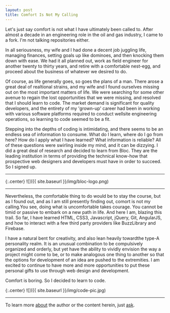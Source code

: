 ```yaml
---
layout: post
title: Comfort Is Not My Calling
---
```

Let's just say comfort is not what I have ultimately been called to.  After almost a decade in an engineering role in the oil and gas industry, I came to a fork.  I'm not talking repositories either.  

In all seriousness, my wife and I had done a decent job juggling life, managing finances, setting goals up like dominoes, and then knocking them down with ease.  We had it all planned out, work as field engineer for another twenty to thirty years, and retire with a comfortable nest-egg, and proceed about the business of whatever we desired to do.

Of course, as life generally goes, so goes the plans of a man.  There arose a great deal of realtional strains, and my wife and I found ourselves missing out on the most important matters of life.  We were searching for some other avenue to regain the lost opportunities that we were missing, and resolved that I should learn to code.  The market demand is significant for quality developers, and the entirety of my 'grown-up' career had been in working with various software platforms required to conduct wellsite engineering operations, so learning to code seemed to be a fit.

Stepping into the depths of coding is intimidating, and there seems to be an endless sea of information to consume.  What do I learn, where do I go from here?  How do I apply what I have learned?  What information is reliable?  All of these questions were swirling inside my mind, and it can be dizzying. I did a great deal of research and decided to learn from Bloc.  They are the leading institution in terms of providing the technical know-how that prospective web designers and developers must have in order to succeed.  So I signed up.

---
{:.center} 
![]({{ site.baseurl }}/img/bloc-logo.png)

---


Nevertheless, the comfortable thing to do would be to stay the course, but as I found out, and as I am still presently finding out, comort is not my calling.You see, doing what is uncomfortable takes courage.  You cannot be timid or passive to embark on a new path in life.  And here I am, blazing this trail.  So far, I have learned HTML, CSS3, Javascript, jQuery, Git, AngularJS, and how to interact with a few third party providers like BuzzLibrary and Firebase.

I have a natural bent for creativity, and also lean heavily towardthe type-A personality realm.  It is an unusual combination to be compulsively organized and orderly, but yet have the ability to vividly envision the way a project might come to be, or to make analogous one thing to another so that the options for development of an idea are pushed to the extremities.  I am excited to continue to have more and more opportunities to put these personal gifts to use through web design and development.  

Comfort is boring.  So I decided to learn to code.  


{:.center} 
![]({{ site.baseurl }}/img/code-pic.jpg)

---

To learn more [about](/about) the author or the content herein, just [ask](/contact/).